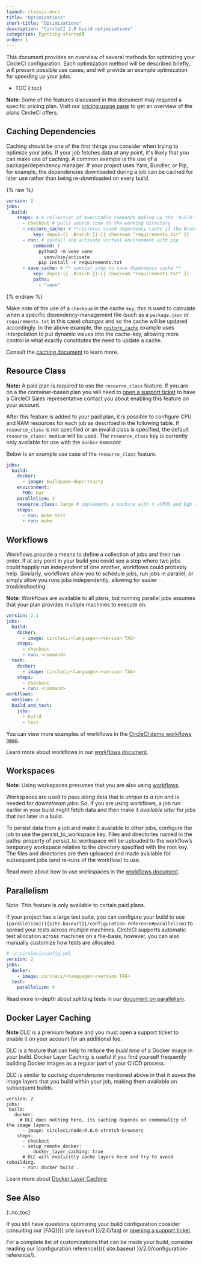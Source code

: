 ```yaml
---
layout: classic-docs
title: "Optimizations"
short-title: "Optimizations"
description: "CircleCI 2.0 build optimizations"
categories: [getting-started]
order: 1
---
```


This document provides an overview of several methods for optimizing your CircleCI configuration. Each optimization method will be described briefly, will present possible use cases, and will provide an example optimization for speeding up your jobs.

* TOC
{:toc}

**Note**: Some of the features discussed in this document may required a specific pricing plan. Visit our [pricing usage page](https://circleci.com/pricing/usage/) to get an overview of the plans CircleCI offers.


## Caching Dependencies

Caching should be one of the first things you consider when trying to optimize
your jobs. If your job fetches data at any point, it's likely that you can make
use of caching. A common example is the use of a package/dependency manager. If
your project uses Yarn, Bundler, or Pip, for example, the dependencies downloaded
during a job can be cached for later use rather than being re-downloaded on
every build.

{% raw %}

```yaml
version: 2
jobs:
  build:
    steps: # a collection of executable commands making up the 'build' job
      - checkout # pulls source code to the working directory
      - restore_cache: # **restores saved dependency cache if the Branch key template or requirements.txt files have not changed since the previous run**
          key: deps1-{{ .Branch }}-{{ checksum "requirements.txt" }}
      - run: # install and activate virtual environment with pip
          command: |
            python3 -m venv venv
            . venv/bin/activate
            pip install -r requirements.txt
      - save_cache: # ** special step to save dependency cache **
          key: deps1-{{ .Branch }}-{{ checksum "requirements.txt" }}
          paths:
            - "venv"
```

{% endraw %}

Make note of the use of a `checksum` in the cache `key`; this is used to
calculate when a specific dependency-management file (such as a `package.json` or
`requirements.txt` in this case) _changes_ and so the cache will be updated accordingly. In
the above example, the
[`restore_cache`]({{site.baseurl}}/2.0/configuration-reference#restore_cache) example
uses interpolation to put dynamic values into the cache-key, allowing more
control in what exactly constitutes the need to update a cache.

Consult the [caching document]({{site.baseurl}}/2.0/caching) to learn more.

## Resource Class

**Note:** A paid plan is required to use the `resource_class` feature. If you are on a the container-based plan you will need to [open a support ticket](https://support.circleci.com/hc/en-us/requests/new) to have a CircleCI Sales representative contact you about enabling this feature on your account.

After this feature is added to your paid plan, it is possible to configure CPU and RAM resources for each job as described in the following table. If `resource_class` is not specified or an invalid class is specified, the default `resource_class: medium` will be used. The `resource_class` key is currently only available for use with the `docker` executor.

Below is an example use case of the `resource_class` feature.

```yaml
jobs:
  build:
    docker:
      - image: buildpack-deps:trusty
    environment:
      FOO: bar
    parallelism: 3
    resource_class: large # implements a machine with 4 vCPUS and 8gb of ram.
    steps:
      - run: make test
      - run: make
```

## Workflows

Workflows provide a means to define a collection of jobs and their run order. If
at any point in your build you could see a step where two jobs could happily run
independent of one another, workflows could probably help. Similarly, workflows
allow you to schedule jobs, run jobs in parallel, or simply allow you runs jobs
independently, allowing for easier troubleshooting.

**Note**: Workflows are available to all plans, but running parallel jobs assumes that
your plan provides multiple machines to execute on.

```yaml
version: 2.1
jobs:
  build:
    docker:
      - image: circleci/<language>:<version TAG>
    steps:
      - checkout
      - run: <command>
  test:
    docker:
      - image: circleci/<language>:<version TAG>
    steps:
      - checkout
      - run: <command>
workflows:
  version: 2
  build_and_test:
    jobs:
      - build
      - test
```


You can view more examples of workflows in the  [CircleCI demo workflows repo](https://github.com/CircleCI-Public/circleci-demo-workflows/).

Learn more about workflows in our [workflows document]({{site.baseurl}}/2.0/workflows).

## Workspaces

**Note**: Using workspaces presumes that you are also using [workflows](#workflows).

Workspaces are used to pass along data that is _unique to a run_ and is needed
for _downstream jobs_. So, if you are using workflows, a job run earlier in your
build might fetch data and then make it _available later_ for jobs that run
later in a build.

To persist data from a job and make it available to other jobs, configure the job to use the persist_to_workspace key. Files and directories named in the paths: property of persist_to_workspace will be uploaded to the workflow’s temporary workspace relative to the directory specified with the root key. The files and directories are then uploaded and made available for subsequent jobs (and re-runs of the workflow) to use.

Read more about how to use workspaces in the [workflows document]({{site.baseurl}}/2.0/workflows/#using-workspaces-to-share-data-among-jobs).

## Parallelism

Note: This feature is only available to certain paid plans.

If your project has a large test suite, you can configure your build to use  `[parallelism]({{site.baseurl}}/configuration-reference#parallelism)`
to spread your tests across multiple machines. CircleCI supports automatic test
allocation across machines on a file-basis, however, you can also manually
customize how tests are allocated.

```yaml
# ~/.circleci/config.yml
version: 2
jobs:
  docker:
    - image: circleci/<language>:<version TAG>
  test:
    parallelism: 4
```

Read more in-depth about splitting tests in our [document on parallelism]({{site.baseurl}}/2.0/parallelism-faster-jobs).


## Docker Layer Caching

**Note** DLC is a premium feature and you must open a support ticket to enable it on your account for an additional fee.

DLC is a feature that can help to reduce the _build time_ of a Docker image in
your build. Docker Layer Caching is useful if you find yourself frequently
building Docker images as a regular part of your CI/CD process.

DLC is similar to _caching dependencies_ mentioned above in that it _saves_ the
image layers that you build within your job, making them available on subsequent
builds.

```
version: 2
jobs:
 build:
   docker:
     # DLC does nothing here, its caching depends on commonality of the image layers.
      - image: circleci/node:9.8.0-stretch-browsers
    steps:
      - checkout
      - setup_remote_docker:
          docker_layer_caching: true
      # DLC will explicitly cache layers here and try to avoid rebuilding.
      - run: docker build .
```

Learn more about [Docker Layer Caching]({{site.baseurl}}/2.0/docker-layer-caching)

## See Also
{:.no_toc}

If you still have questions optimizing your build configuration consider
consulting our [FAQ]({{ site.baseurl }}/2.0/faq) or [opening a support ticket](https://support.circleci.com/hc/en-us/requests/new).

For a complete list of customizations that can be made your build, consider
reading our [configuration reference]({{ site.baseurl
}}/2.0/configuration-reference/).
